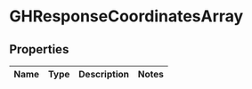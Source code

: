 
# GHResponseCoordinatesArray

## Properties
Name | Type | Description | Notes
------------ | ------------- | ------------- | -------------



